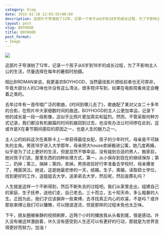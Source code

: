 ```yaml
---
category: blog
date: 2015-02-28 12:03:55+00:00
description: 这部片子导演拍了12年，记录一个孩子从6岁到18岁的成长过程，为了不影响主人公的生活，尽量选择在每年的暑假时拍摄。
layout: post
slug: BOYHOOD
title: BOYHOOD
post_format:
- Image
---
```


![](https://xdict.files.wordpress.com/2015/02/tumblr_nkhdijc4sc1u1zc3wo1_500.jpg)

这部片子导演拍了12年，记录一个孩子从6岁到18岁的成长过程，为了不影响主人公的生活，尽量选择在每年的暑假时拍摄。





相比BIRDMAN来说，我更喜欢BOYHOOD，当然最佳影片颁给前者也无可厚非，毕竟大部分人的口味也许没有这么清淡，很多短评写到，如果在电影院看肯定会睡着之类的。





去年过年有一首传唱广泛的歌曲，《时间到哪儿去了》，歌曲配了某对父女二十多年的合影，在照片中大家细数时间的痕迹。BOYHOOD的主人公更加幸运，记录下他的成长是一段一段影像，这似乎比照片更加真实和猛烈。然而，不管采取何种方式记录，我们都没有机器猫的时间机器回到过去，也没有办法让时间停在此刻，这或许是X在春节期间感叹的原因之一，也是人生的魅力之一。





主人公的妈妈这次在奥斯卡上一举获得最佳女配，孩子的少年时代，母亲是不可缺失的主角。男孩18岁进入大学那年，母亲把大house卖掉搬进公寓，她几度再婚，似乎是为了过上更好的生活，但是显然不够幸运，没有碰到合适的男人，搬家前，她对孩子们说，屋里东西的四种处理方式，第一，从小保存到现在的继续保存；第二，扔掉；第三，捐掉；第四，卖掉。男孩收拾好行李准备去学校时，母亲爆发了，掩面哭泣。她说，这是她最悲惨的一天，结婚，生子，离婚，读取硕士学位，找到更好的工作，送姐姐去大学，送弟弟去大学，然后呢，然后是葬礼吗？





人生就是这样一个不断得到，然后不断失去的过程吧。我们从家里走出，组建自己的家庭，生子抚养，送他们走，自己老去。三十而立，五十知天命，多么粗暴的人生。正因为此，我们才应该摒弃一些束缚，去寻找真正内心的欢喜，不是吗？或许那些束缚让我们可以慵懒，可以随波逐流，但是那样的过程未免也太乏味。





下午，朋友圈被柴静的视频刷屏，近两个小时的播放我从头看到尾，很是感动。许久没有被这样激励着，许久没有感受到人生还可以有更好的行动，那就是为世界变得更好而努力。加油！

